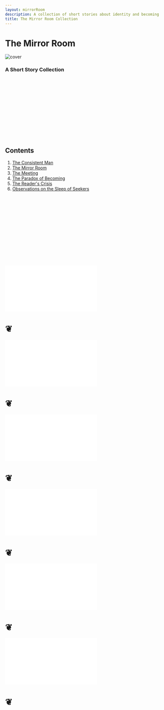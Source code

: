 ```yaml
---
layout: mirrorRoom
description: A collection of short stories about identity and becoming.
title: The Mirror Room Collection
---
```


# The Mirror Room

![cover](./cover-wordless.png)

### A Short Story Collection

<h2 style="margin-top: 6vh;">Contents</h2>

<ol style="margin-bottom: 6vh">
  <li><a href="#the-consistent-man">The Consistent Man</a></li>
  <li><a href="#the-mirror-room-1">The Mirror Room</a></li>
  <li><a href="#the-meeting">The Meeting</a></li>
  <li><a href="#the-paradox-of-becoming">The Paradox of Becoming</a></li>
  <li><a href="#the-readers-crisis">The Reader's Crisis</a></li>
  <li><a href="#observations-on-the-sleep-of-seekers">Observations on the Sleep of Seekers</a></li>
</ol>

![The Consistent Man](./01-the-consistent-man.md)

# ❦

![The Mirror Room](./02-the-mirror-room.md)

# ❦

![The Meeting](./03-the-meeting.md)

# ❦

![The Paradox of Becoming](./04-the-paradox-of-becoming.md)

# ❦

![The Read's Crisis](./05-the-readers-crisis.md)

# ❦

![Observations on the Sleep of Seekers](./06-gurdjieff-observations.md)

# ❦
